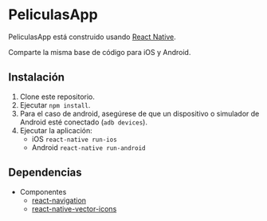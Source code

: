 # PeliculasApp

PeliculasApp está construido usando [React Native](https://facebook.github.io/react-native/).

Comparte la misma base de código para iOS y Android.

## Instalación

1. Clone este repositorio.
2. Ejecutar `npm install`.
3. Para el caso de android, asegúrese de que un dispositivo o simulador de Android esté conectado (`adb devices`).
4. Ejecutar la aplicación:
    - iOS `react-native run-ios`
    - Android `react-native run-android`

## Dependencias

  - Componentes
    - [react-navigation](https://github.com/react-community/react-navigation)
    - [react-native-vector-icons](https://github.com/oblador/react-native-vector-icons)